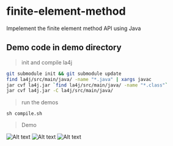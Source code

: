 # finite-element-method
Impelement the finite element method API using Java
## Demo code in demo directory

> init and compile la4j
```bash
git submodule init && git submodule update
find la4j/src/main/java/ -name "*.java" | xargs javac
jar cvf la4j.jar `find la4j/src/main/java/ -name "*.class"`
jar cvf la4j.jar -C la4j/src/main/java/
```

> run the demos
```
sh compile.sh
```

> Demo

![Alt text](http://78rdg5.com1.z0.glb.clouddn.com/fem3.png)
![Alt text](http://78rdg5.com1.z0.glb.clouddn.com/fem4.png)
![Alt text](http://78rdg5.com1.z0.glb.clouddn.com/fem5.png)
